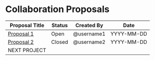 # Collaboration Proposals

| Proposal Title | Status  | Created By | Date |
| --------------- | ------- | ---------- | ---- |
| [Proposal 1](CollaborationProposals/Proposal1.md) | Open  | @username1  | YYYY-MM-DD |
| [Proposal 2](CollaborationProposals/Proposal2.md) | Closed  | @username2  | YYYY-MM-DD |
| NEXT PROJECT | | | |
